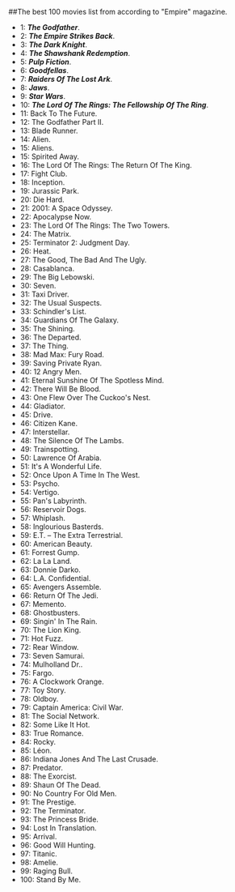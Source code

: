 ##The best 100 movies list from according to "Empire" magazine.
- 1: **_The Godfather_**.
- 2: **_The Empire Strikes Back_**.
- 3: **_The Dark Knight_**.
- 4: **_The Shawshank Redemption_**.
- 5: **_Pulp Fiction_**.
- 6: **_Goodfellas_**.
- 7: **_Raiders Of The Lost Ark_**.
- 8: **_Jaws_**.
- 9: **_Star Wars_**.
- 10: **_The Lord Of The Rings: The Fellowship Of The Ring_**.
- 11: Back To The Future.
- 12: The Godfather Part II.
- 13: Blade Runner.
- 14: Alien.
- 15: Aliens.
- 15: Spirited Away.
- 16: The Lord Of The Rings: The Return Of The King.
- 17: Fight Club.
- 18: Inception.
- 19: Jurassic Park.
- 20: Die Hard.
- 21: 2001: A Space Odyssey.
- 22: Apocalypse Now.
- 23: The Lord Of The Rings: The Two Towers.
- 24: The Matrix.
- 25: Terminator 2: Judgment Day.
- 26: Heat.
- 27: The Good, The Bad And The Ugly.
- 28: Casablanca.
- 29: The Big Lebowski.
- 30: Seven.
- 31: Taxi Driver.
- 32: The Usual Suspects.
- 33: Schindler's List.
- 34: Guardians Of The Galaxy.
- 35: The Shining.
- 36: The Departed.
- 37: The Thing.
- 38: Mad Max: Fury Road.
- 39: Saving Private Ryan.
- 40: 12 Angry Men.
- 41: Eternal Sunshine Of The Spotless Mind.
- 42: There Will Be Blood.
- 43: One Flew Over The Cuckoo's Nest.
- 44: Gladiator.
- 45: Drive.
- 46: Citizen Kane.
- 47: Interstellar.
- 48: The Silence Of The Lambs.
- 49: Trainspotting.
- 50: Lawrence Of Arabia.
- 51: It's A Wonderful Life.
- 52: Once Upon A Time In The West.
- 53: Psycho.
- 54: Vertigo.
- 55: Pan's Labyrinth.
- 56: Reservoir Dogs.
- 57: Whiplash.
- 58: Inglourious Basterds.
- 59: E.T. – The Extra Terrestrial.
- 60: American Beauty.
- 61: Forrest Gump.
- 62: La La Land.
- 63: Donnie Darko.
- 64: L.A. Confidential.
- 65: Avengers Assemble.
- 66: Return Of The Jedi.
- 67: Memento.
- 68: Ghostbusters.
- 69: Singin' In The Rain.
- 70: The Lion King.
- 71: Hot Fuzz.
- 72: Rear Window.
- 73: Seven Samurai.
- 74: Mulholland Dr..
- 75: Fargo.
- 76: A Clockwork Orange.
- 77: Toy Story.
- 78: Oldboy.
- 79: Captain America: Civil War.
- 81: The Social Network.
- 82: Some Like It Hot.
- 83: True Romance.
- 84: Rocky.
- 85: Léon.
- 86: Indiana Jones And The Last Crusade.
- 87: Predator.
- 88: The Exorcist.
- 89: Shaun Of The Dead.
- 90: No Country For Old Men.
- 91: The Prestige.
- 92: The Terminator.
- 93: The Princess Bride.
- 94: Lost In Translation.
- 95: Arrival.
- 96: Good Will Hunting.
- 97: Titanic.
- 98: Amelie.
- 99: Raging Bull.
- 100: Stand By Me.
